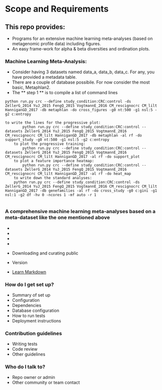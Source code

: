 # Scope and Requirements #

## This repo provides:

* Programs for an extensive machine learning meta-analyses (based on metagenomic profile data) including figures. 
* An easy frame-work for alpha & beta diversities and ordination plots.

### Machine Learning Meta-Analysis:

* Consider having 3 datasets named data_a, data_b, data_c. For any, you have provided a metadata table.
* There are a couple of database possibile. For now consider the most basic, Metaphlan2.
* The ** step 1 ** is to compile a list of command lines

```  
python run.py crc --define study_condition:CRC:control -ds ZellerG_2014 YuJ_2015 FengQ_2015 VogtmannE_2016 CM_rescignocrc CM_lilt HanniganGD_2017 -db metaphlan -do cross_figures -g0 nt:500 -g1 nsl:5 -g2 c:entropy
```

```
to write the lines for the progressive plot:
        python run.py crc --define study_condition:CRC:control --datasets ZellerG_2014 YuJ_2015 FengQ_2015 VogtmannE_2016 CM_rescignocrc CM_lilt HanniganGD_2017 -db metaphlan -al rf -do support_study -g0 nt:500 -g1 nsl:5 -g2 c:entropy
    to plot the progressive training:
        python run.py crc --define study_condition:CRC:control --datasets ZellerG_2014 YuJ_2015 FengQ_2015 VogtmannE_2016 CM_rescignocrc CM_lilt HanniganGD_2017 -al rf -do support_plot
    to plot a feature importance heatmap:
        python run.py crc --define study_condition:CRC:control --datasets ZellerG_2014 YuJ_2015 FengQ_2015 VogtmannE_2016 CM_rescignocrc CM_lilt HanniganGD_2017 -al rf -do heat_map
    to write down the standard analyses:
	python run.py crc --define study_condition:CRC:control -ds ZellerG_2014 YuJ_2015 FengQ_2015 VogtmannE_2016 CM_rescignocrc CM_lilt HanniganGD_2017 -db genefamilies -al rf -do cross_study -g0 c:gini -g1 nsl:1 -g2 df -hv 0 -ncores 1 -mf auto -r 1


```








### A comprehensive machine learning meta-analyses based on a meta-dataset like the one mentioned above ###

*
* 
* 
* 

* Downloading and curating public 
* Version
* [Learn Markdown](https://bitbucket.org/tutorials/markdowndemo)

### How do I get set up? ###

* Summary of set up
* Configuration
* Dependencies
* Database configuration
* How to run tests
* Deployment instructions

### Contribution guidelines ###

* Writing tests
* Code review
* Other guidelines

### Who do I talk to? ###

* Repo owner or admin
* Other community or team contact